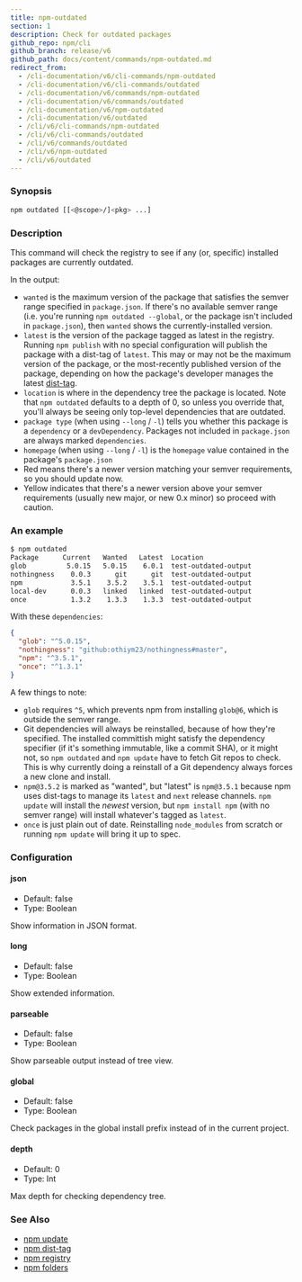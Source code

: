 ```yaml
---
title: npm-outdated
section: 1
description: Check for outdated packages
github_repo: npm/cli
github_branch: release/v6
github_path: docs/content/commands/npm-outdated.md
redirect_from:
  - /cli-documentation/v6/cli-commands/npm-outdated
  - /cli-documentation/v6/cli-commands/outdated
  - /cli-documentation/v6/commands/npm-outdated
  - /cli-documentation/v6/commands/outdated
  - /cli-documentation/v6/npm-outdated
  - /cli-documentation/v6/outdated
  - /cli/v6/cli-commands/npm-outdated
  - /cli/v6/cli-commands/outdated
  - /cli/v6/commands/outdated
  - /cli/v6/npm-outdated
  - /cli/v6/outdated
---
```


### Synopsis

```bash
npm outdated [[<@scope>/]<pkg> ...]
```

### Description

This command will check the registry to see if any (or, specific) installed packages are currently outdated.

In the output:

- `wanted` is the maximum version of the package that satisfies the semver range specified in `package.json`. If there's no available semver range (i.e. you're running `npm outdated --global`, or the package isn't included in `package.json`), then `wanted` shows the currently-installed version.
- `latest` is the version of the package tagged as latest in the registry. Running `npm publish` with no special configuration will publish the package with a dist-tag of `latest`. This may or may not be the maximum version of the package, or the most-recently published version of the package, depending on how the package's developer manages the latest [dist-tag](npm-dist-tag).
- `location` is where in the dependency tree the package is located. Note that `npm outdated` defaults to a depth of 0, so unless you override that, you'll always be seeing only top-level dependencies that are outdated.
- `package type` (when using `--long` / `-l`) tells you whether this package is a `dependency` or a `devDependency`. Packages not included in `package.json` are always marked `dependencies`.
- `homepage` (when using `--long` / `-l`) is the `homepage` value contained in the package's `package.json`
- Red means there's a newer version matching your semver requirements, so you should update now.
- Yellow indicates that there's a newer version above your semver requirements (usually new major, or new 0.x minor) so proceed with caution.

### An example

```bash
$ npm outdated
Package      Current   Wanted   Latest  Location
glob          5.0.15   5.0.15    6.0.1  test-outdated-output
nothingness    0.0.3      git      git  test-outdated-output
npm            3.5.1    3.5.2    3.5.1  test-outdated-output
local-dev      0.0.3   linked   linked  test-outdated-output
once           1.3.2    1.3.3    1.3.3  test-outdated-output
```

With these `dependencies`:

```json
{
  "glob": "^5.0.15",
  "nothingness": "github:othiym23/nothingness#master",
  "npm": "^3.5.1",
  "once": "^1.3.1"
}
```

A few things to note:

- `glob` requires `^5`, which prevents npm from installing `glob@6`, which is outside the semver range.
- Git dependencies will always be reinstalled, because of how they're specified. The installed committish might satisfy the dependency specifier (if it's something immutable, like a commit SHA), or it might not, so `npm outdated` and `npm update` have to fetch Git repos to check. This is why currently doing a reinstall of a Git dependency always forces a new clone and install.
- `npm@3.5.2` is marked as "wanted", but "latest" is `npm@3.5.1` because npm uses dist-tags to manage its `latest` and `next` release channels. `npm update` will install the _newest_ version, but `npm install npm` (with no semver range) will install whatever's tagged as `latest`.
- `once` is just plain out of date. Reinstalling `node_modules` from scratch or running `npm update` will bring it up to spec.

### Configuration

#### json

- Default: false
- Type: Boolean

Show information in JSON format.

#### long

- Default: false
- Type: Boolean

Show extended information.

#### parseable

- Default: false
- Type: Boolean

Show parseable output instead of tree view.

#### global

- Default: false
- Type: Boolean

Check packages in the global install prefix instead of in the current project.

#### depth

- Default: 0
- Type: Int

Max depth for checking dependency tree.

### See Also

- [npm update](/cli/v6/commands/npm-update)
- [npm dist-tag](/cli/v6/commands/npm-dist-tag)
- [npm registry](/cli/v6/using-npm/registry)
- [npm folders](/cli/v6/configuring-npm/folders)
